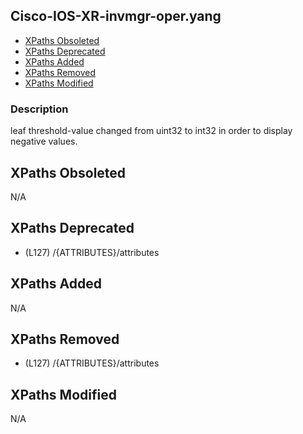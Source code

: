 ## Cisco-IOS-XR-invmgr-oper.yang

- [XPaths Obsoleted](#xpaths-obsoleted)
- [XPaths Deprecated](#xpaths-deprecated)
- [XPaths Added](#xpaths-added)
- [XPaths Removed](#xpaths-removed)
- [XPaths Modified](#xpaths-modified)

### Description

leaf threshold-value changed from uint32 to int32 in order to display negative values.

## XPaths Obsoleted

N/A

## XPaths Deprecated

- (L127)	/{ATTRIBUTES}/attributes

## XPaths Added

N/A

## XPaths Removed

- (L127)	/{ATTRIBUTES}/attributes

## XPaths Modified

N/A

